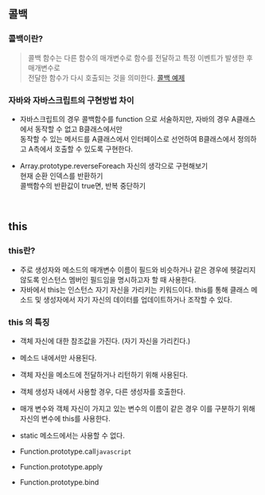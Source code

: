 
## 콜백

### 콜백이란?
> 콜백 함수는 다른 함수의 매개변수로 함수를 전달하고 특정 이벤트가 발생한 후 매개변수로 <br>
> 전달한 함수가 다시 호출되는 것을 의미한다.
> [콜백 예제](https://github.com/eococ/study/blob/main/WebContent/chapter3_practice.jsp)
	
### 자바와 자바스크립트의 구현방법 차이
- 자바스크립트의 경우 콜백함수를 function 으로 서술하지만, 자바의 경우 A클래스에서 동작할 수 없고 B클래스에서만 <br>
  동작할 수 있는 메서드를 A클래스에서 인터페이스로 선언하여 B클래스에서 정의하고 A측에서 호출할 수 있도록 구현한다.

- Array.prototype.reverseForeach
  자신의 생각으로 구현해보기  
  현재 순환 인덱스를 반환하기  
  콜백함수의 반환값이 true면, 반복 중단하기
  
<br>

## this

### this란?
- 주로 생성자와 메소드의 매개변수 이름이 필드와 비슷하거나 같은 경우에 헷갈리지 않도록 인스턴스 멤버인 필드임을 명시하고자 할 때 사용한다.
- 자바에서 this는 인스턴스 자기 자신을 가리키는 키워드이다. this를 통해 클래스 메소드 및 생성자에서 자기 자신의 데이터를 업데이트하거나 조작할 수 있다.

### this 의 특징
- 객체 자신에 대한 참조값을 가진다. (자기 자신을 가리킨다.)
- 메소드 내에서만 사용된다.
- 객체 자신을 메소드에 전달하거나 리턴하기 위해 사용된다.
- 객체 생성자 내에서 사용할 경우, 다른 생성자를 호출한다.
- 매개 변수와 객체 자신이 가지고 있는 변수의 이름이 같은 경우 이를 구분하기 위해 자신의 변수에 this를 사용한다.
- static 메소드에서는 사용할 수 없다.
	

	
	
	
- Function.prototype.call`javascript`
- Function.prototype.apply
- Function.prototype.bind

<br>
